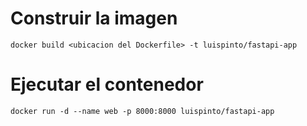 # Construir la imagen
`docker build <ubicacion del Dockerfile> -t luispinto/fastapi-app`

# Ejecutar el contenedor
`docker run -d --name web -p 8000:8000 luispinto/fastapi-app`